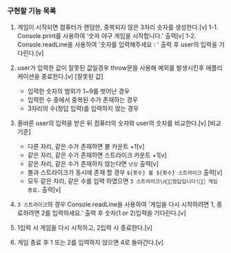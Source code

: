 ### 구현할 기능 목록

1. 게임이 시작되면 컴퓨터가 랜덤한, 중복되지 않은 3자리 숫자를 생성한다.[v]
   1-1. Console.print를 사용하여 '숫자 야구 게임을 시작합니다.' 출력[v]
   1-2. Console.readLine을 사용하여 '숫자를 입력해주세요 : ' 출력 후 user의 입력을 기다린다.[v]

2. user가 입력한 값이 잘못된 값일경우 throw문을 사용해 예외를 발생시킨후 애플리케이션을 종료한다.[v]
   [잘못된 값]

   - 입력한 숫자의 범위가 1~9를 벗어난 경우
   - 입력한 수 중에서 중복된 수가 존재하는 경우
   - 3자리의 수(정답 입력)를 입력하지 않는 경우

3. 올바른 user의 입력을 받은 뒤 컴퓨터의 숫자와 user의 숫자를 비교한다.[v]
   [비교 기준]

   - 다른 자리, 같은 수가 존재하면 볼 카운트 +1[v]
   - 같은 자리, 같은 수가 존재하면 스트라이크 카운트 +1[v]
   - 같은 자리, 같은 수가 존재하지 않는다면 `낫싱` 출력[v]
   - 볼과 스트라이크가 동시에 존재 할 경우 `${횟수} 볼 ${횟수} 스트라이크` 출력[v]
   - 모두 같은 자리, 같은 수를 입력 하였으면 `3 스트라이크\n🎉🥳정답입니다!🥳🎉 게임 종료.` 출력[v]

4. `3 스트라이크`의 경우 Console.readLine을 사용하여 '게임을 다시 시작하려면 1, 종료하려면 2를 입력하세요.' 출력 후 숫자(1 or 2)입력을 기다린다.[v]

5. 1입력 시 게임을 다시 시작하고, 2입력 시 종료한다.[v]

6. 게임 종료 후 1 또는 2를 입력하지 않으면 4로 돌아간다.[v]
